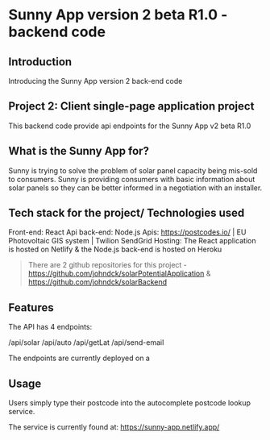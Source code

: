 # Sunny App version 2 beta R1.0 - backend code

## Introduction

Introducing the Sunny App version 2 back-end code

## Project 2: Client single-page application project

This backend code provide api endpoints for the Sunny App v2 beta R1.0

## What is the Sunny App for?

Sunny is trying to solve the problem of solar panel capacity being mis-sold to consumers. Sunny is providing consumers with basic information about solar panels so they can be better informed in a negotiation with an installer.

## Tech stack for the project/ Technologies used

Front-end: React
Api back-end: Node.js
Apis: https://postcodes.io/ | EU Photovoltaic GIS system | Twilion SendGrid
Hosting: The React application is hosted on Netlify & the Node.js back-end is hosted on Heroku

> There are 2 github repositories for this project - https://github.com/johndck/solarPotentialApplication & https://github.com/johndck/solarBackend

## Features

The API has 4 endpoints:

/api/solar
/api/auto
/api/getLat
/api/send-email

The endpoints are currently deployed on a

## Usage

Users simply type their postcode into the autocomplete postcode lookup service.

The service is currently found at: https://sunny-app.netlify.app/
